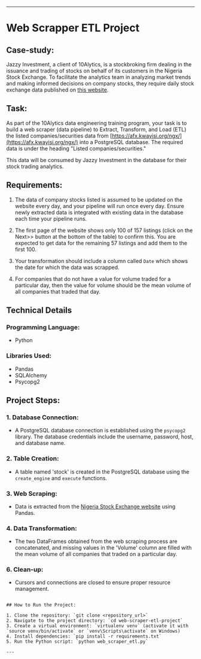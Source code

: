 
---

# Web Scrapper ETL Project

## Case-study:

Jazzy Investment, a client of 10Alytics, is a stockbroking firm dealing in the issuance and trading of stocks on behalf of its customers in the Nigeria Stock Exchange. To facilitate the analytics team in analyzing market trends and making informed decisions on company stocks, they require daily stock exchange data published on [this website](https://afx.kwayisi.org/ngx/).

## Task:

As part of the 10Alytics data engineering training program, your task is to build a web scraper (data pipeline) to Extract, Transform, and Load (ETL) the listed companies/securities data from [https://afx.kwayisi.org/ngx/](https://afx.kwayisi.org/ngx/) into a PostgreSQL database. The required data is under the heading "Listed companies/securities."

This data will be consumed by Jazzy Investment in the database for their stock trading analytics.

## Requirements:

1. The data of company stocks listed is assumed to be updated on the website every day, and your pipeline will run once every day. Ensure newly extracted data is integrated with existing data in the database each time your pipeline runs.

2. The first page of the website shows only 100 of 157 listings (click on the Next>> button at the bottom of the table) to confirm this. You are expected to get data for the remaining 57 listings and add them to the first 100.

3. Your transformation should include a column called `Date` which shows the date for which the data was scrapped.

4. For companies that do not have a value for volume traded for a particular day, then the value for volume should be the mean volume of all companies that traded that day.

## Technical Details

### Programming Language:
- Python

### Libraries Used:
- Pandas
- SQLAlchemy
- Psycopg2


## Project Steps:

### 1. Database Connection:

- A PostgreSQL database connection is established using the `psycopg2` library. The database credentials include the username, password, host, and database name.

### 2. Table Creation:

- A table named 'stock' is created in the PostgreSQL database using the `create_engine` and `execute` functions.

### 3. Web Scraping:

- Data is extracted from the [Nigeria Stock Exchange website](https://afx.kwayisi.org/ngx/) using  Pandas.

### 4. Data Transformation:

- The two DataFrames obtained from the web scraping process are concatenated, and missing values in the 'Volume' column are filled with the mean volume of all companies that traded on a particular day.


### 6. Clean-up:

- Cursors and connections are closed to ensure proper resource management.


```

## How to Run the Project:

1. Clone the repository: `git clone <repository_url>`
2. Navigate to the project directory: `cd web-scraper-etl-project`
3. Create a virtual environment: `virtualenv venv` (activate it with `source venv/bin/activate` or `venv\Scripts\activate` on Windows)
4. Install dependencies: `pip install -r requirements.txt`
5. Run the Python script: `python web_scraper_etl.py`

---
